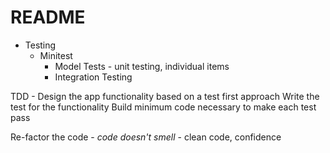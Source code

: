# README

- Testing
  * Minitest
    + Model Tests - unit testing, individual items
    + Integration Testing

TDD - Design the app functionality based on a test first approach
Write the test for the functionality
Build minimum code necessary to make each test pass

Re-factor the code - *code doesn't smell* - clean code, confidence
